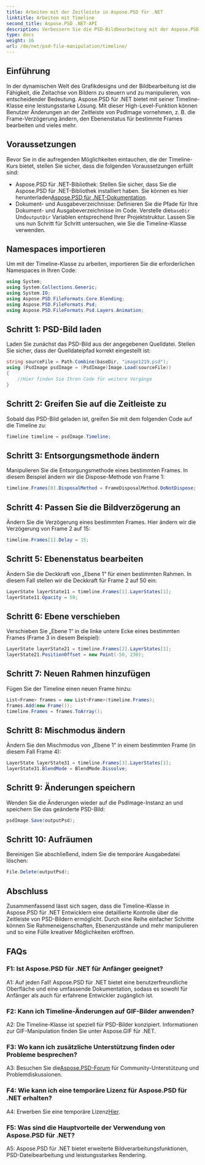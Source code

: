 ```yaml
---
title: Arbeiten mit der Zeitleiste in Aspose.PSD für .NET
linktitle: Arbeiten mit Timeline
second_title: Aspose.PSD .NET-API
description: Verbessern Sie die PSD-Bildbearbeitung mit der Aspose.PSD für die .NET-Timeline-Klasse. Steuern Sie Rahmeneigenschaften und Ebenenzustände und setzen Sie mühelos kreative Möglichkeiten frei.
type: docs
weight: 16
url: /de/net/psd-file-manipulation/timeline/
---
```

## Einführung
In der dynamischen Welt des Grafikdesigns und der Bildbearbeitung ist die Fähigkeit, die Zeitachse von Bildern zu steuern und zu manipulieren, von entscheidender Bedeutung. Aspose.PSD für .NET bietet mit seiner Timeline-Klasse eine leistungsstarke Lösung. Mit dieser High-Level-Funktion können Benutzer Änderungen an der Zeitleiste von PsdImage vornehmen, z. B. die Frame-Verzögerung ändern, den Ebenenstatus für bestimmte Frames bearbeiten und vieles mehr.
## Voraussetzungen
Bevor Sie in die aufregenden Möglichkeiten eintauchen, die der Timeline-Kurs bietet, stellen Sie sicher, dass die folgenden Voraussetzungen erfüllt sind:
-  Aspose.PSD für .NET-Bibliothek: Stellen Sie sicher, dass Sie die Aspose.PSD für .NET-Bibliothek installiert haben. Sie können es hier herunterladen[Aspose.PSD für .NET-Dokumentation](https://reference.aspose.com/psd/net/).
-  Dokument- und Ausgabeverzeichnisse: Definieren Sie die Pfade für Ihre Dokument- und Ausgabeverzeichnisse im Code. Verstelle die`baseDir` Und`outputDir` Variablen entsprechend Ihrer Projektstruktur.
Lassen Sie uns nun Schritt für Schritt untersuchen, wie Sie die Timeline-Klasse verwenden.
## Namespaces importieren
Um mit der Timeline-Klasse zu arbeiten, importieren Sie die erforderlichen Namespaces in Ihren Code:
```csharp
using System;
using System.Collections.Generic;
using System.IO;
using Aspose.PSD.FileFormats.Core.Blending;
using Aspose.PSD.FileFormats.Psd;
using Aspose.PSD.FileFormats.Psd.Layers.Animation;
```
## Schritt 1: PSD-Bild laden
Laden Sie zunächst das PSD-Bild aus der angegebenen Quelldatei. Stellen Sie sicher, dass der Quelldateipfad korrekt eingestellt ist:
```csharp
string sourceFile = Path.Combine(baseDir, "image1219.psd");
using (PsdImage psdImage = (PsdImage)Image.Load(sourceFile))
{
    //Hier finden Sie Ihren Code für weitere Vorgänge
}
```
## Schritt 2: Greifen Sie auf die Zeitleiste zu
Sobald das PSD-Bild geladen ist, greifen Sie mit dem folgenden Code auf die Timeline zu:
```csharp
Timeline timeline = psdImage.Timeline;
```
## Schritt 3: Entsorgungsmethode ändern
Manipulieren Sie die Entsorgungsmethode eines bestimmten Frames. In diesem Beispiel ändern wir die Dispose-Methode von Frame 1:
```csharp
timeline.Frames[0].DisposalMethod = FrameDisposalMethod.DoNotDispose;
```
## Schritt 4: Passen Sie die Bildverzögerung an
Ändern Sie die Verzögerung eines bestimmten Frames. Hier ändern wir die Verzögerung von Frame 2 auf 15:
```csharp
timeline.Frames[1].Delay = 15;
```
## Schritt 5: Ebenenstatus bearbeiten
Ändern Sie die Deckkraft von „Ebene 1“ für einen bestimmten Rahmen. In diesem Fall stellen wir die Deckkraft für Frame 2 auf 50 ein:
```csharp
LayerState layerState11 = timeline.Frames[1].LayerStates[1];
layerState11.Opacity = 50;
```
## Schritt 6: Ebene verschieben
Verschieben Sie „Ebene 1“ in die linke untere Ecke eines bestimmten Frames (Frame 3 in diesem Beispiel):
```csharp
LayerState layerState21 = timeline.Frames[2].LayerStates[1];
layerState21.PositionOffset = new Point(-50, 230);
```
## Schritt 7: Neuen Rahmen hinzufügen
Fügen Sie der Timeline einen neuen Frame hinzu:
```csharp
List<Frame> frames = new List<Frame>(timeline.Frames);
frames.Add(new Frame());
timeline.Frames = frames.ToArray();
```
## Schritt 8: Mischmodus ändern
Ändern Sie den Mischmodus von „Ebene 1“ in einem bestimmten Frame (in diesem Fall Frame 4):
```csharp
LayerState layerState31 = timeline.Frames[3].LayerStates[1];
layerState31.BlendMode = BlendMode.Dissolve;
```
## Schritt 9: Änderungen speichern
Wenden Sie die Änderungen wieder auf die PsdImage-Instanz an und speichern Sie das geänderte PSD-Bild:
```csharp
psdImage.Save(outputPsd);
```
## Schritt 10: Aufräumen
Bereinigen Sie abschließend, indem Sie die temporäre Ausgabedatei löschen:
```csharp
File.Delete(outputPsd);
```
## Abschluss

Zusammenfassend lässt sich sagen, dass die Timeline-Klasse in Aspose.PSD für .NET Entwicklern eine detaillierte Kontrolle über die Zeitleiste von PSD-Bildern ermöglicht. Durch eine Reihe einfacher Schritte können Sie Rahmeneigenschaften, Ebenenzustände und mehr manipulieren und so eine Fülle kreativer Möglichkeiten eröffnen.

## FAQs

### F1: Ist Aspose.PSD für .NET für Anfänger geeignet?

A1: Auf jeden Fall! Aspose.PSD für .NET bietet eine benutzerfreundliche Oberfläche und eine umfassende Dokumentation, sodass es sowohl für Anfänger als auch für erfahrene Entwickler zugänglich ist.

### F2: Kann ich Timeline-Änderungen auf GIF-Bilder anwenden?

A2: Die Timeline-Klasse ist speziell für PSD-Bilder konzipiert. Informationen zur GIF-Manipulation finden Sie unter Aspose.GIF für .NET.

### F3: Wo kann ich zusätzliche Unterstützung finden oder Probleme besprechen?

 A3: Besuchen Sie die[Aspose.PSD-Forum](https://forum.aspose.com/c/psd/34) für Community-Unterstützung und Problemdiskussionen.

### F4: Wie kann ich eine temporäre Lizenz für Aspose.PSD für .NET erhalten?

 A4: Erwerben Sie eine temporäre Lizenz[Hier](https://purchase.aspose.com/temporary-license/).

### F5: Was sind die Hauptvorteile der Verwendung von Aspose.PSD für .NET?

A5: Aspose.PSD für .NET bietet erweiterte Bildverarbeitungsfunktionen, PSD-Dateibearbeitung und leistungsstarkes Rendering.